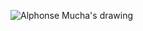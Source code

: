 ![Alphonse Mucha's drawing](https://avatars1.githubusercontent.com/u/39093476?s=400&u=a3963f973a4491f0b741ec936cd049d39ec1521a&v=4)
